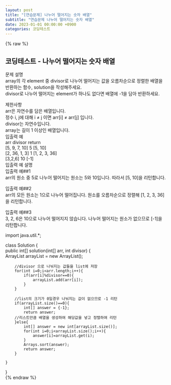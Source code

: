 ```yaml
---  
layout: post  
title: "[연습문제] 나누어 떨어지는 숫자 배열"  
subtitle: "연습문제 나누어 떨어지는 숫자 배열"  
date: 2023-01-01 00:00:00 +0900  
categories: 코딩테스트  
---  
```

{% raw %}  
## 코딩테스트 - 나누어 떨어지는 숫자 배열  
  
문제 설명  
array의 각 element 중 divisor로 나누어 떨어지는 값을 오름차순으로 정렬한 배열을 반환하는 함수, solution을 작성해주세요.  
divisor로 나누어 떨어지는 element가 하나도 없다면 배열에 -1을 담아 반환하세요.  
  
제한사항  
arr은 자연수를 담은 배열입니다.  
정수 i, j에 대해 i ≠ j 이면 arr[i] ≠ arr[j] 입니다.  
divisor는 자연수입니다.  
array는 길이 1 이상인 배열입니다.  
입출력 예  
arr	divisor	return  
[5, 9, 7, 10]	5	[5, 10]  
[2, 36, 1, 3]	1	[1, 2, 3, 36]  
[3,2,6]	10	[-1]  
입출력 예 설명  
입출력 예##1  
arr의 원소 중 5로 나누어 떨어지는 원소는 5와 10입니다. 따라서 [5, 10]을 리턴합니다.  
  
입출력 예##2  
arr의 모든 원소는 1으로 나누어 떨어집니다. 원소를 오름차순으로 정렬해 [1, 2, 3, 36]을 리턴합니다.  
  
입출력 예##3  
3, 2, 6은 10으로 나누어 떨어지지 않습니다. 나누어 떨어지는 원소가 없으므로 [-1]을 리턴합니다.  
  
import java.util.*;  
  
class Solution {  
    public int[] solution(int[] arr, int divisor) {  
        ArrayList<Integer> arrayList = new ArrayList<Integer>();  
  
        //divisor 으로 나눠지는 값들을 list에 저장  
        for(int i=0;i<arr.length;i++){  
            if(arr[i]%divisor==0){  
                arrayList.add(arr[i]);  
            }  
        }  
  
        //list의 크기가 0일경우 나눠지는 값이 없으므로 -1 리턴  
        if(arrayList.size()==0){  
            int[] answer = {-1};  
            return answer;  
        //리스트만큼 배열을 생성하여 해당값을 넣고 정렬하여 리턴  
        }else{  
            int[] answer = new int[arrayList.size()];  
            for(int i=0;i<arrayList.size();i++){  
                answer[i]=arrayList.get(i);  
            }  
            Arrays.sort(answer);  
            return answer;  
        }  
  
    }  
}  
{% endraw %}